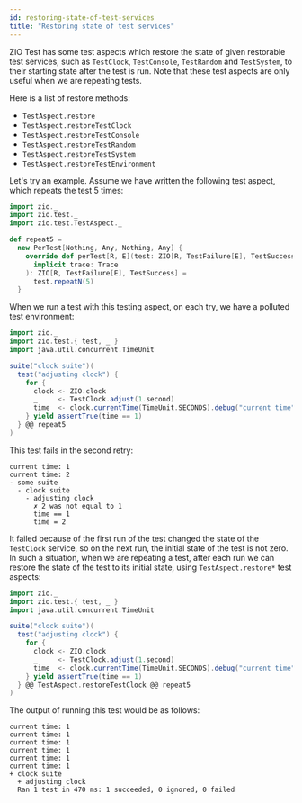 ```yaml
---
id: restoring-state-of-test-services
title: "Restoring state of test services"
---
```


ZIO Test has some test aspects which restore the state of given restorable test services, such as `TestClock`, `TestConsole`, `TestRandom` and `TestSystem`, to their starting state after the test is run. Note that these test aspects are only useful when we are repeating tests.

Here is a list of restore methods:

- `TestAspect.restore`
- `TestAspect.restoreTestClock`
- `TestAspect.restoreTestConsole`
- `TestAspect.restoreTestRandom`
- `TestAspect.restoreTestSystem`
- `TestAspect.restoreTestEnvironment`

Let's try an example. Assume we have written the following test aspect, which repeats the test 5 times:

```scala mdoc:invisible:nest
import zio._
import zio.test._
import zio.test.TestAspect._

def repeat5 =
  new PerTest[Nothing, Any, Nothing, Any] {
    override def perTest[R, E](test: ZIO[R, TestFailure[E], TestSuccess])(
      implicit trace: Trace
    ): ZIO[R, TestFailure[E], TestSuccess] =
      test.repeatN(5)
  }
```

When we run a test with this testing aspect, on each try, we have a polluted test environment:

```scala mdoc:compile-only
import zio._
import zio.test.{ test, _ }
import java.util.concurrent.TimeUnit

suite("clock suite")(
  test("adjusting clock") {
    for {
      clock <- ZIO.clock
      _     <- TestClock.adjust(1.second)
      time  <- clock.currentTime(TimeUnit.SECONDS).debug("current time")
    } yield assertTrue(time == 1)
  } @@ repeat5
)
```

This test fails in the second retry:

```
current time: 1
current time: 2
- some suite
  - clock suite
    - adjusting clock
      ✗ 2 was not equal to 1
      time == 1
      time = 2
```

It failed because of the first run of the test changed the state of the `TestClock` service, so on the next run, the initial state of the test is not zero. In such a situation, when we are repeating a test, after each run we can restore the state of the test to its initial state, using `TestAspect.restore*` test aspects:

```scala mdoc:compile-only
import zio._
import zio.test.{ test, _ }
import java.util.concurrent.TimeUnit

suite("clock suite")(
  test("adjusting clock") {
    for {
      clock <- ZIO.clock
      _     <- TestClock.adjust(1.second)
      time  <- clock.currentTime(TimeUnit.SECONDS).debug("current time")
    } yield assertTrue(time == 1)
  } @@ TestAspect.restoreTestClock @@ repeat5
)
```

The output of running this test would be as follows:

```
current time: 1
current time: 1
current time: 1
current time: 1
current time: 1
current time: 1
+ clock suite
  + adjusting clock
  Ran 1 test in 470 ms: 1 succeeded, 0 ignored, 0 failed
```
